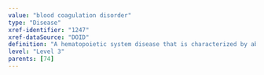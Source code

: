 ```yaml
---
value: "blood coagulation disorder"
type: "Disease"
xref-identifier: "1247"
xref-dataSource: "DOID"
definition: "A hematopoietic system disease that is characterized by abnormal blood clotting or bleeding."
level: "Level 3"
parents: [74]
---
```


